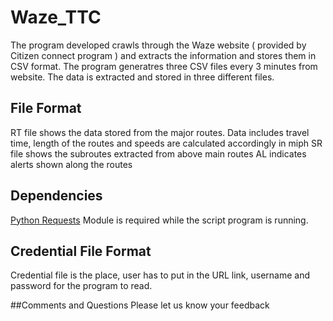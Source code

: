 # Waze_TTC
The program developed crawls through the Waze website ( provided by Citizen connect program ) and extracts the information and stores them in CSV format.  The program generatres three CSV files every 3 minutes from website. The data is extracted and stored in three different files. 

## File Format 
RT file shows the data stored from the major routes. Data includes travel time, length of the routes and speeds are calculated accordingly in miph
SR file shows the subroutes extracted from above main routes 
AL indicates alerts shown along the routes 

## Dependencies
[Python Requests](http://www.python-requests.org/en/latest/) Module is required while the script program is running.

## Credential File Format
Credential file is the place, user has to put in the URL link, username and password for the program to read.

##Comments and Questions 
Please let us know your feedback 
